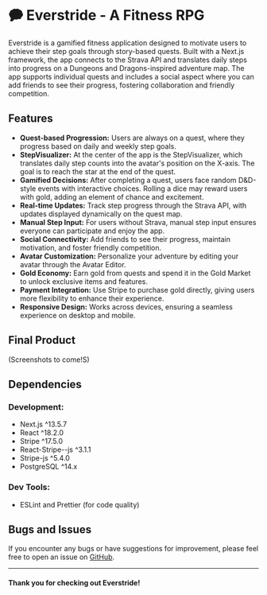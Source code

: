 # 🗭️ Everstride - A Fitness RPG

Everstride is a gamified fitness application designed to motivate users to achieve their step goals through story-based quests. Built with a Next.js framework, the app connects to the Strava API and translates daily steps into progress on a Dungeons and Dragons-inspired adventure map. The app supports individual quests and includes a social aspect where you can add friends to see their progress, fostering collaboration and friendly competition.

## Features

- **Quest-based Progression:** Users are always on a quest, where they progress based on daily and weekly step goals.
- **StepVisualizer:** At the center of the app is the StepVisualizer, which translates daily step counts into the avatar's position on the X-axis. The goal is to reach the star at the end of the quest.
- **Gamified Decisions:** After completing a quest, users face random D&D-style events with interactive choices. Rolling a dice may reward users with gold, adding an element of chance and excitement.
- **Real-time Updates:** Track step progress through the Strava API, with updates displayed dynamically on the quest map.
- **Manual Step Input:** For users without Strava, manual step input ensures everyone can participate and enjoy the app.
- **Social Connectivity:** Add friends to see their progress, maintain motivation, and foster friendly competition.
- **Avatar Customization:** Personalize your adventure by editing your avatar through the Avatar Editor.
- **Gold Economy:** Earn gold from quests and spend it in the Gold Market to unlock exclusive items and features.
- **Payment Integration:** Use Stripe to purchase gold directly, giving users more flexibility to enhance their experience.
- **Responsive Design:** Works across devices, ensuring a seamless experience on desktop and mobile.

## Final Product

(Screenshots to come!S)

## Dependencies

### Development:

- Next.js ^13.5.7
- React ^18.2.0
- Stripe ^17.5.0
- React-Stripe--js ^3.1.1
- Stripe-js ^5.4.0
- PostgreSQL ^14.x

### Dev Tools:

- ESLint and Prettier (for code quality)

## Bugs and Issues

If you encounter any bugs or have suggestions for improvement, please feel free to open an issue on [GitHub](https://github.com/kylemcparland/everstride/issues).

---

#### Thank you for checking out Everstride!
